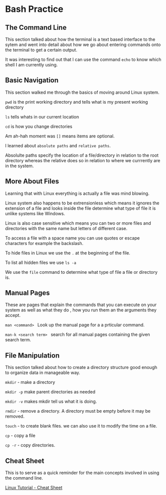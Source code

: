 # Bash Practice

## The Command Line

This section talked about how the terminal is a text based interface to the sytem and went into detail about how we go about entering commands onto the terminal to get a certain output.

It was interesting to find out that I can use the command ```echo``` to know which shell I am currently using.

## Basic Navigation

This section walked me through  the basics of moving around Linux system.

```pwd``` is the print working directory and tells what is my present working directory

```ls``` tells whats in our current location

```cd``` is how you change directories

Am ah-hah moment was ``` [] ``` means items are optional.

I learned about ```absolute paths``` and ```relative paths```.

Absolulte paths specify the location of a file/directory in relation to the root directory whereas the relative does so in relation to where we currrently are in the system.

## More About Files

Learning that with Linux everything is actually a file was mind blowing. 

Linux system also happens to be extrensionless which means it ignores the extension of a file and looks inside the file determine what type of file it is unlike systems like Windows.

Linux is also case sensitive which means you can two or more files and directories with the same name but letters of different case.

To access a file with a space name you can use quotes or escape characters for example the backslash.

To hide files in Linux we use the ```.``` at the beginning of the file.

To list all hidden files we use ```ls -a```

We use the ```file``` command to determine what type of file a file or directory is.

## Manual Pages

These are pages that explain the commands that you can execute on your system as well as what they do , how you run them an the arguments they accept.

```man <command> ``` Look up the manual page for a a prticular command.

```man-k <search term> ``` search for all manual pages containing the given search term.

## File Manipulation

This section talked about how to create a directory structure good enough to organize data in manageable way.

```mkdir``` - make a directory

```mkdir -p``` make parent directories as needed

```mkdir -v``` makes mkdir tell us what it is doing.

```rmdir``` - remove a directory. A directory must be empty before it may be removed.
 
 ```touch``` - to create blank files. we can also use it to modify the time on a file.
 
 ```cp``` - copy a file

 ```cp -r``` - copy directories.


## Cheat Sheet

This is to serve as a quick reminder for the main concepts involved in using the command line.

[Linux Tutorial - Cheat Sheet](https://ryanstutorials.net/linuxtutorial/cheatsheet.php)


